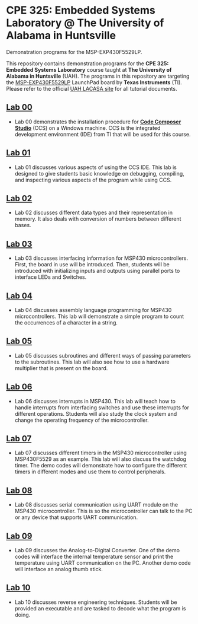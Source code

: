 # CPE 325: Embedded Systems Laboratory @ The University of Alabama in Huntsville
Demonstration programs for the MSP-EXP430F5529LP.

This repository contains demonstration programs for the **CPE 325: Embedded Systems Laboratory** course taught at **The University of Alabama in Huntsville** (UAH). The programs in this repository are targeting the [MSP-EXP430F5529LP](https://www.ti.com/tool/MSP-EXP430F5529LP) LaunchPad board by **Texas Instruments** (TI). Please refer to the official [UAH LACASA site](http://lacasa.uah.edu/portal/index.php/teaching/47-cpe-323-introduction-to-embedded-computer-systems) for all tutorial documents.

## [Lab 00](https://github.com/uah-lacasa/CPE325_MSP430f5529/tree/master/Lab00)
- Lab 00 demonstrates the installation procedure for [**Code Composer Studio**](https://www.ti.com/tool/CCSTUDIO) (CCS) on a Windows machine. CCS is the integrated development environment (IDE) from TI that will be used for this course.

## [Lab 01](https://github.com/uah-lacasa/CPE325_MSP430f5529/tree/master/Lab01)
- Lab 01 discusses various aspects of using the CCS IDE. This lab is designed to give students basic knowledge on debugging, compiling, and inspecting various aspects of the program while using CCS.

## [Lab 02](https://github.com/uah-lacasa/CPE325_MSP430f5529/tree/master/Lab02)
- Lab 02 discusses different data types and their representation in memory. It also deals with conversion of numbers between different bases.

## [Lab 03](https://github.com/uah-lacasa/CPE325_MSP430f5529/tree/master/Lab03)
- Lab 03 discusses interfacing information for MSP430 microcontrollers. First, the board in use will be introduced. Then, students will be introduced with initializing inputs and outputs using parallel ports to interface LEDs and Switches.

## [Lab 04](https://github.com/uah-lacasa/CPE325_MSP430f5529/tree/master/Lab04)
- Lab 04 discusses assembly language programming for MSP430 microcontrollers. This lab will demonstrate a simple program to count the occurrences of a character in a string. 

## [Lab 05](https://github.com/uah-lacasa/CPE325_MSP430f5529/tree/master/Lab05)
- Lab 05 discusses subroutines and different ways of passing parameters to the subroutines. This lab will also see how to use a hardware multiplier that is present on the board.

## [Lab 06](https://github.com/uah-lacasa/CPE325_MSP430f5529/tree/master/Lab06)
- Lab 06 discusses interrupts in MSP430. This lab will teach how to handle interrupts from interfacing switches and use these interrupts for different operations. Students will also study the clock system and change the operating frequency of the microcontroller.

## [Lab 07](https://github.com/uah-lacasa/CPE325_MSP430f5529/tree/master/Lab07)
- Lab 07 discusses different timers in the MSP430 microcontroller using MSP430F5529 as an example. This lab will also discuss the watchdog timer. The demo codes will demonstrate how to configure the different timers in different modes and use them to control peripherals.

## [Lab 08](https://github.com/uah-lacasa/CPE325_MSP430f5529/tree/master/Lab08)
- Lab 08 discusses serial communication using UART module on the MSP430 microcontroller. This is so the microcontroller can talk to the PC or any device that supports UART communication.

## [Lab 09](https://github.com/uah-lacasa/CPE325_MSP430f5529/tree/master/Lab09)
- Lab 09 discusses the Analog-to-Digital Converter. One of the demo codes will interface the internal temperature sensor and print the temperature using UART communication on the PC. Another demo code will interface an analog thumb stick.

## [Lab 10](https://github.com/uah-lacasa/CPE325_MSP430f5529/tree/master/Lab10)
- Lab 10 discusses reverse engineering techniques. Students will be provided an executable and are tasked to decode what the program is doing.
